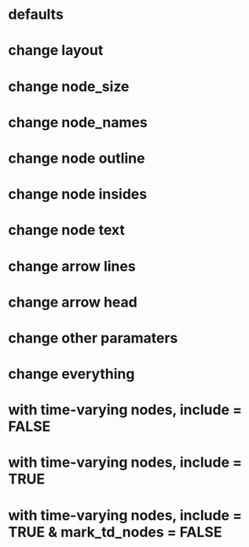 # defaults

    

# change layout

    

# change node_size

    

# change node_names

    

# change node outline

    

# change node insides

    

# change node text

    

# change arrow lines

    

# change arrow head

    

# change other paramaters

    

# change everything

    

# with time-varying nodes, include = FALSE

    

# with time-varying nodes, include = TRUE

    

# with time-varying nodes, include = TRUE & mark_td_nodes = FALSE

    

